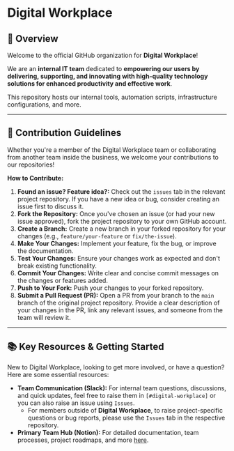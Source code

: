 # Digital Workplace

## 👋 Overview

Welcome to the official GitHub organization for **Digital Workplace**!

We are an **internal IT team** dedicated to **empowering our users by delivering, supporting, and innovating with high-quality technology solutions for enhanced productivity and effective work**.

This repository hosts our internal tools, automation scripts, infrastructure configurations, and more.

---

## 🌱 Contribution Guidelines

Whether you're a member of the Digital Workplace team or collaborating from another team inside the business, we welcome your contributions to our repositories!

**How to Contribute:**

1.  **Found an issue? Feature idea?:** Check out the `issues` tab in the relevant project repository. If you have a new idea or bug, consider creating an issue first to discuss it.
2.  **Fork the Repository:** Once you've chosen an issue (or had your new issue approved), fork the project repository to your own GitHub account.
3.  **Create a Branch:** Create a new branch in your forked repository for your changes (e.g., `feature/your-feature` or `fix/the-issue`).
4.  **Make Your Changes:** Implement your feature, fix the bug, or improve the documentation.
5.  **Test Your Changes:** Ensure your changes work as expected and don't break existing functionality.
6.  **Commit Your Changes:** Write clear and concise commit messages on the changes or features added.
7.  **Push to Your Fork:** Push your changes to your forked repository.
8.  **Submit a Pull Request (PR):** Open a PR from your branch to the `main` branch of the original project repository. Provide a clear description of your changes in the PR, link any relevant issues, and someone from the team will review it.

---

## 📚 Key Resources & Getting Started

New to Digital Workplace, looking to get more involved, or have a question? Here are some essential resources:

* **Team Communication (Slack):** For internal team questions, discussions, and quick updates, feel free to raise them in `[#digital-workplace]` or you can also raise an issue using `Issues`.
    * For members outside of **Digital Workplace**, to raise project-specific questions or bug reports, please use the `Issues` tab in the respective repository.
* **Primary Team Hub (Notion):** For detailed documentation, team processes, project roadmaps, and more [here](https://www.notion.so/rvu/Welcome-9cde65b3f7f44de79635dee5d2922c66).
